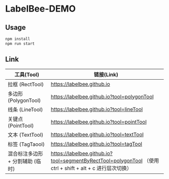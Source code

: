 # LabelBee-DEMO
##  Usage

```bash
npm install
npm run start
```

## Link
| 工具(Tool)           | 链接(Link)                                  |
| -------------------- | ------------------------------------------- |
| 拉框 (RectTool)      | https://labelbee.github.io                  |
| 多边形 (PolygonTool) | https://labelbee.github.io?tool=polygonTool |
| 线条 (LineTool)      | https://labelbee.github.io?tool=lineTool    |
| 关键点 (PointTool)   | https://labelbee.github.io?tool=pointTool   |
| 文本 (TextTool)      | https://labelbee.github.io?tool=textTool    |
| 标签 (TagTaool)       | https://labelbee.github.io?tool=tagTool     |
| 混合标注多边形 + 分割辅助  (临时)      | https://labelbee.github.io?tool=segmentByRectTool+polygonTool  （使用 ctrl + shift + alt + c 进行层次切换） |